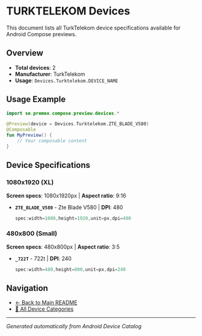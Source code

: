 # TURKTELEKOM Devices

This document lists all TurkTelekom device specifications available for Android Compose previews.

## Overview

- **Total devices**: 2
- **Manufacturer**: TurkTelekom
- **Usage**: `Devices.Turktelekom.DEVICE_NAME`

## Usage Example

```kotlin
import se.premex.compose.preview.devices.*

@Preview(device = Devices.Turktelekom.ZTE_BLADE_V580)
@Composable
fun MyPreview() {
    // Your composable content
}
```

## Device Specifications

### 1080x1920 (XL)

**Screen specs**: 1080x1920px | **Aspect ratio**: 9:16

- **`ZTE_BLADE_V580`** - Zte Blade V580 | **DPI**: 480
  ```kotlin
  spec:width=1080,height=1920,unit=px,dpi=480
  ```

### 480x800 (Small)

**Screen specs**: 480x800px | **Aspect ratio**: 3:5

- **`_722T`** -  722t | **DPI**: 240
  ```kotlin
  spec:width=480,height=800,unit=px,dpi=240
  ```

## Navigation

- [← Back to Main README](../../README.md)
- [📱 All Device Categories](../README.md)

---
*Generated automatically from Android Device Catalog*
